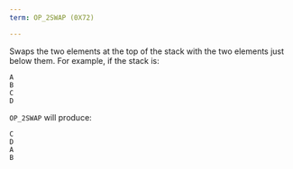 ```yaml
---
term: OP_2SWAP (0X72)

---
```

Swaps the two elements at the top of the stack with the two elements just below them. For example, if the stack is:

```text
A
B
C
D
```

`OP_2SWAP` will produce:

```text
C
D
A
B
```